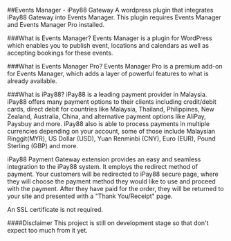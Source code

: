 ##Events Manager - iPay88 Gateway
A wordpress plugin that integrates iPay88 Gateway into Events Manager. This plugin requires Events Manager and Events Manager Pro installed.

###What is Events Manager?
Events Manager is a plugin for WordPress which enables you to publish event, locations and calendars as well as accepting bookings for these events.


###What is Events Manager Pro?
Events Manager Pro is a premium add-on for Events Manager, which adds a layer of powerful features to what is already available.


###What is iPay88?
iPay88 is a leading payment provider in Malaysia. iPay88 offers many payment options to their clients including credit/debit cards, direct debit for countries like Malaysia, Thailand, Philippines, New Zealand, Australia, China, and alternative payment options like AliPay, Paysbuy and more. iPay88 also is able to process payments in multiple currencies depending on your account, some of those include Malaysian Ringgit(MYR), US Dollar (USD), Yuan Renminbi (CNY), Euro (EUR), Pound Sterling (GBP) and more.

iPay88 Payment Gateway extension provides an easy and seamless integration to the iPay88 system. It employs the redirect method of payment. Your customers will be redirected to iPay88 secure page, where they will choose the payment method they would like to use and proceed with the payment. After they have paid for the order, they will be returned to your site and presented with a "Thank You/Receipt" page.

An SSL certificate is not required.


####Disclaimer
This project is still on development stage so that don't expect too much from it yet.
